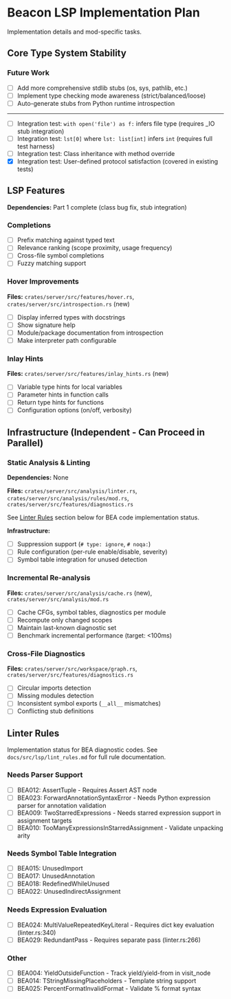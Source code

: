 # Beacon LSP Implementation Plan

Implementation details and mod-specific tasks.

## Core Type System Stability

### Future Work

- [ ] Add more comprehensive stdlib stubs (os, sys, pathlib, etc.)
- [ ] Implement type checking mode awareness (strict/balanced/loose)
- [ ] Auto-generate stubs from Python runtime introspection

---

- [ ] Integration test: `with open('file') as f:` infers file type (requires _IO stub integration)
- [ ] Integration test: `lst[0]` where `lst: list[int]` infers `int` (requires full test harness)
- [ ] Integration test: Class inheritance with method override
- [x] Integration test: User-defined protocol satisfaction (covered in existing tests)

## LSP Features

**Dependencies:** Part 1 complete (class bug fix, stub integration)

### Completions

- [ ] Prefix matching against typed text
- [ ] Relevance ranking (scope proximity, usage frequency)
- [ ] Cross-file symbol completions
- [ ] Fuzzy matching support

### Hover Improvements

**Files:** `crates/server/src/features/hover.rs`, `crates/server/src/introspection.rs` (new)

- [ ] Display inferred types with docstrings
- [ ] Show signature help
- [ ] Module/package documentation from introspection
- [ ] Make interpreter path configurable

### Inlay Hints

**Files:** `crates/server/src/features/inlay_hints.rs` (new)

- [ ] Variable type hints for local variables
- [ ] Parameter hints in function calls
- [ ] Return type hints for functions
- [ ] Configuration options (on/off, verbosity)

## Infrastructure (Independent - Can Proceed in Parallel)

### Static Analysis & Linting

**Dependencies:** None

**Files:** `crates/server/src/analysis/linter.rs`, `crates/server/src/analysis/rules/mod.rs`, `crates/server/src/features/diagnostics.rs`

See [Linter Rules](#linter-rules) section below for BEA code implementation status.

**Infrastructure:**

- [ ] Suppression support (`# type: ignore`, `# noqa:`)
- [ ] Rule configuration (per-rule enable/disable, severity)
- [ ] Symbol table integration for unused detection

### Incremental Re-analysis

**Files:** `crates/server/src/analysis/cache.rs` (new), `crates/server/src/analysis/mod.rs`

- [ ] Cache CFGs, symbol tables, diagnostics per module
- [ ] Recompute only changed scopes
- [ ] Maintain last-known diagnostic set
- [ ] Benchmark incremental performance (target: <100ms)

### Cross-File Diagnostics

**Files:** `crates/server/src/workspace/graph.rs`, `crates/server/src/features/diagnostics.rs`

- [ ] Circular imports detection
- [ ] Missing modules detection
- [ ] Inconsistent symbol exports (`__all__` mismatches)
- [ ] Conflicting stub definitions

## Linter Rules

Implementation status for BEA diagnostic codes. See `docs/src/lsp/lint_rules.md` for full rule documentation.

### Needs Parser Support

- [ ] BEA012: AssertTuple - Requires Assert AST node
- [ ] BEA023: ForwardAnnotationSyntaxError - Needs Python expression parser for annotation validation
- [ ] BEA009: TwoStarredExpressions - Needs starred expression support in assignment targets
- [ ] BEA010: TooManyExpressionsInStarredAssignment - Validate unpacking arity

### Needs Symbol Table Integration

- [ ] BEA015: UnusedImport
- [ ] BEA017: UnusedAnnotation
- [ ] BEA018: RedefinedWhileUnused
- [ ] BEA022: UnusedIndirectAssignment

### Needs Expression Evaluation

- [ ] BEA024: MultiValueRepeatedKeyLiteral - Requires dict key evaluation (linter.rs:340)
- [ ] BEA029: RedundantPass - Requires separate pass (linter.rs:266)

### Other

- [ ] BEA004: YieldOutsideFunction - Track yield/yield-from in visit_node
- [ ] BEA014: TStringMissingPlaceholders - Template string support
- [ ] BEA025: PercentFormatInvalidFormat - Validate % format syntax
